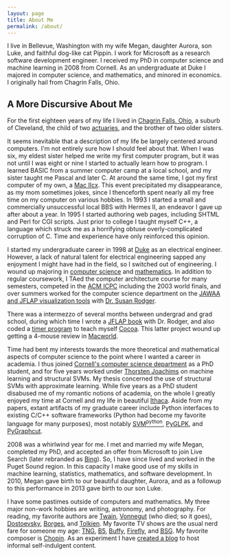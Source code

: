 ```yaml
---
layout: page
title: About Me
permalink: /about/
---
```


I live in Bellevue, Washington with my wife Megan, daughter Aurora, son Luke,
and faithful dog-like cat Pippin. I work for Microsoft as a research software
development engineer. I received my PhD in computer science and machine
learning in 2008 from Cornell. As an undergraduate at Duke I majored in
computer science, and mathematics, and minored in economics. I originally hail
from Chagrin Falls, Ohio.

## A More Discursive About Me

For the first eighteen years of my life I lived in [Chagrin Falls, Ohio][cf], a
suburb of Cleveland, the child of two [actuaries][actuary], and the brother of
two older sisters.

It seems inevitable that a description of my life be largely centered around
computers. I'm not entirely sure how I should feel about that. When I was six,
my eldest sister helped me write my first computer program, but it was not until
I was eight or nine I started to actually learn how to program. I learned BASIC
from a summer computer camp at a local school, and my sister taught me Pascal
and later C. At around the same time, I got my first computer of my own, a [Mac
IIcx][IIcx]. This event precipitated my disappearance, as my mom sometimes
jokes, since I thenceforth spent nearly all my free time on my computer on
various hobbies. In 1993 I started a small and commercially unsuccessful local
BBS with Hermes II, an endeavor I gave up after about a year. In 1995 I started
authoring web pages, including SHTML and Perl for CGI scripts. Just prior to
college I taught myself C++, a language which struck me as a horrifying obtuse
overly-complicated corruption of C. Time and experience have only reinforced
this opinion.

I started my undergraduate career in 1998 at [Duke][duke] as an electrical
engineer. However, a lack of natural talent for electrical engineering sapped
any enjoyment I might have had in the field, so I switched out of engineering.
I wound up majoring in [computer science][dukecs] and [mathematics][dukemath].
In addition to regular coursework, I TAed the computer architecture course for
many semesters, competed in the [ACM ICPC][icpc] including the 2003 world
finals, and over summers worked for the computer science department on the
[JAWAA and JFLAP visualization tools][jflap] with [Dr. Susan Rodger][rodger].

[cf]: https://chagrin-falls.org/
[actuary]: https://en.wikipedia.org/wiki/Actuary
[IIcx]: https://en.wikipedia.org/wiki/Mac_IIcx
[duke]: https://duke.edu/
[dukecs]: https://www.cs.duke.edu/
[dukemath]: https://math.duke.edu/
[icpc]: https://icpc.global/
[jflap]: https://users.cs.duke.edu/~rodger/tools/
[rodger]: https://users.cs.duke.edu/~rodger/

There was a intermezzo of several months between undergrad and grad school,
during which time I wrote a [JFLAP book][jflap-book] with Dr. Rodger, and also
coded a [timer program][leaky-puppy-fob] to teach myself [Cocoa][cocoa]. This
latter project wound up getting a 4-mouse review in [Macworld][macworld].

[jflap-book]: https://www.amazon.com/gp/product/0763738344
[leaky-puppy-fob]: https://www.macupdate.com/app/mac/10857/fob/
[cocoa]: https://developer.apple.com/library/archive/documentation/Cocoa/Conceptual/CocoaFundamentals/WhatIsCocoa/WhatIsCocoa.html
[macworld]: https://www.macworld.com/
[macworld-badurl]: http://www.macworld.com/weblogs/macgems/2004/11/updates1/

Time had bent my interests towards the more theoretical and mathematical aspects
of computer science to the point where I wanted a career in academia. I thus
joined [Cornell's computer science department][cornellcs] as a PhD student, and
for five years worked under [Thorsten Joachims][tj] on machine learning and
structural SVMs. My thesis concerned the use of structural SVMs with
approximate learning. While five years as a PhD student disabused me of my
romantic notions of academia, on the whole I greatly enjoyed my time at Cornell
and my life in beautiful [Ithaca][ithaca]. Aside from my papers, extant
artifacts of my graduate career include Python interfaces to existing C/C++
software frameworks (Python had become my favorite language for many purposes),
most notably [SVM<sup>python</sup>][soft-svmpython2], [PyGLPK][soft-pyglpk], and
[PyGraphcut][soft-pygraphcut].

[cornellcs]: https://www.cs.cornell.edu/
[tj]: https://www.cs.cornell.edu/people/tj/
[ithaca]: https://en.wikipedia.org/wiki/Ithaca,_New_York

<!-- TODO: These will require some more adjustments. -->

[soft-svmpython2]: /software/svmpython2/
[soft-pyglpk]: /software/pyglpk/
[soft-pygraphcut]: /software/pygraphcut/

2008 was a whirlwind year for me. I met and married my wife Megan, completed my
PhD, and accepted an offer from Microsoft to join Live Search (later rebranded
as [Bing][bing]). So, I have since lived and worked in the Puget Sound region.
In this capacity I make good use of my skills in machine learning, statistics,
mathematics, and software development. In 2010, Megan gave birth to our
beautiful daughter, Aurora, and as a followup to this performance in 2013 gave
birth to our son Luke.

[bing]: https://www.bing.com/

I have some pastimes outside of computers and mathematics. My three major non-work hobbies are writing, astronomy, and photography. For reading, my favorite authors are [Twain][twain], [Vonnegut][vonnegut] (who died; so it goes), [Dostoevsky][dostoevsky], [Borges][borges], and [Tolkien][tolkien]. My favorite TV shows are the usual nerd fare for someone my age: [TNG][tng], [B5][b5], [Buffy][buffy], [Firefly][firefly], and [BSG][bsg]. My favorite composer is [Chopin][chopin]. As an experiment I have <a href="http://blog.tfinley.net/">created a blog</a> to host informal self-indulgent content.</p>

<!-- TODO: The photo link is no longer functional. Do I have photos anywhere public anymore? -->

[myphotos]: http://gallery.mac.com/tfinley/
[twain]: https://en.wikipedia.org/wiki/Mark_Twain
[vonnegut]: https://en.wikipedia.org/wiki/Kurt_Vonnegut
[dostoevsky]: https://en.wikipedia.org/wiki/Fyodor_Dostoevsky
[borges]: https://en.wikipedia.org/wiki/Jorge_Luis_Borges
[tolkien]: https://en.wikipedia.org/wiki/J._R._R._Tolkien

[tng]: https://en.wikipedia.org/wiki/Star_Trek:_The_Next_Generation
[b5]: https://en.wikipedia.org/wiki/Babylon_5
[buffy]: https://en.wikipedia.org/wiki/Buffy_the_Vampire_Slayer
[firefly]: https://en.wikipedia.org/wiki/Firefly_%28TV_series%29
[bsg]: https://en.wikipedia.org/wiki/Battlestar_Galactica_%282004_TV_series%29
[chopin]: https://en.wikipedia.org/wiki/Fr%C3%A9d%C3%A9ric_Chopin

<!-- TODO: Update when appropriate. -->

[blog]: http://blog.tfinley.net/
